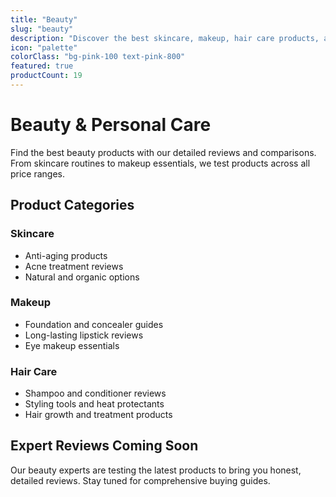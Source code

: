 ```yaml
---
title: "Beauty"
slug: "beauty"
description: "Discover the best skincare, makeup, hair care products, and beauty tools with our honest reviews and expert recommendations."
icon: "palette"
colorClass: "bg-pink-100 text-pink-800"
featured: true
productCount: 19
---
```


# Beauty & Personal Care

Find the best beauty products with our detailed reviews and comparisons. From skincare routines to makeup essentials, we test products across all price ranges.

## Product Categories

### Skincare
- Anti-aging products
- Acne treatment reviews
- Natural and organic options

### Makeup
- Foundation and concealer guides
- Long-lasting lipstick reviews
- Eye makeup essentials

### Hair Care
- Shampoo and conditioner reviews
- Styling tools and heat protectants
- Hair growth and treatment products

## Expert Reviews Coming Soon
Our beauty experts are testing the latest products to bring you honest, detailed reviews. Stay tuned for comprehensive buying guides.